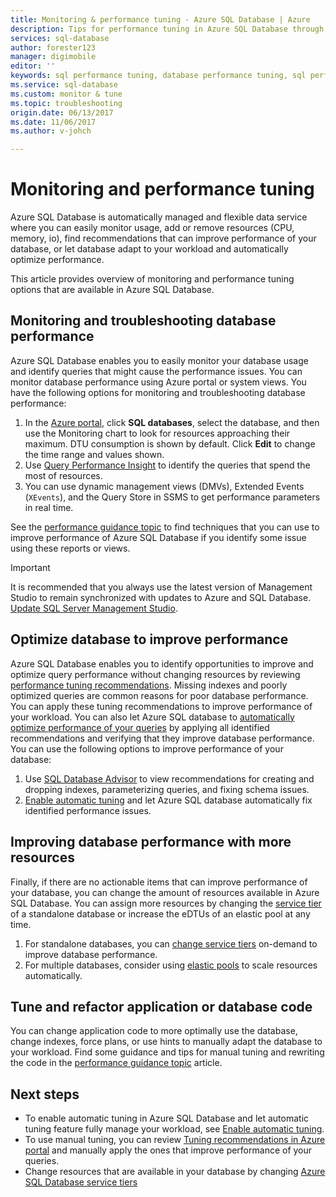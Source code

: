 ```yaml
---
title: Monitoring & performance tuning - Azure SQL Database | Azure
description: Tips for performance tuning in Azure SQL Database through evaluation and improvement.
services: sql-database
author: forester123
manager: digimobile
editor: ''
keywords: sql performance tuning, database performance tuning, sql performance tuning tips, sql database performance tuning
ms.service: sql-database
ms.custom: monitor & tune
ms.topic: troubleshooting
origin.date: 06/13/2017
ms.date: 11/06/2017
ms.author: v-johch

---
```

# Monitoring and performance tuning

Azure SQL Database is automatically managed and flexible data service where you can easily monitor usage, add or remove resources (CPU, memory, io), find recommendations that can improve performance of your database, or let database adapt to your workload and automatically optimize performance.

This article provides overview of monitoring and performance tuning options that are available in Azure SQL Database.

## Monitoring and troubleshooting database performance

Azure SQL Database enables you to easily monitor your database usage and identify queries that might cause the performance issues. You can monitor database performance using Azure portal or system views. You have the following options for monitoring and troubleshooting database performance:

1. In the [Azure portal](https://portal.azure.cn), click **SQL databases**, select the database, and then use the Monitoring chart to look for resources approaching their maximum. DTU consumption is shown by default. Click **Edit** to change the time range and values shown.
2. Use [Query Performance Insight](sql-database-query-performance.md) to identify the queries that spend the most of resources.
3. You can use dynamic management views (DMVs), Extended Events (`XEvents`), and the Query Store in SSMS to get performance parameters in real time.

See the [performance guidance topic](sql-database-performance-guidance.md) to find techniques that you can use to improve performance of Azure SQL Database if you identify some issue using these reports or views.

> [!IMPORTANT] 
> It is recommended that you always use the latest version of Management Studio to remain synchronized with updates to Azure and SQL Database. [Update SQL Server Management Studio](https://msdn.microsoft.com/library/mt238290.aspx).
>

## Optimize database to improve performance

Azure SQL Database enables you to identify opportunities to improve and optimize query performance without changing resources by reviewing [performance tuning recommendations](sql-database-advisor.md). Missing indexes and poorly optimized queries are common reasons for poor database performance. You can apply these tuning recommendations to improve performance of your workload.
You can also let Azure SQL database to [automatically optimize performance of your queries](sql-database-automatic-tuning.md) by applying all identified recommendations and verifying that they improve database performance. 
You can use the following options to improve performance of your database:

1. Use [SQL Database Advisor](sql-database-advisor-portal.md) to view recommendations for creating and dropping indexes, parameterizing queries, and fixing schema issues.
2. [Enable automatic tuning](sql-database-automatic-tuning-enable.md) and let Azure SQL database automatically fix identified performance issues.

## Improving database performance with more resources

Finally, if there are no actionable items that can improve performance of your database, you can change the amount of resources available in Azure SQL Database. You can assign more resources by changing the [service tier](sql-database-service-tiers.md) of a standalone database or increase the eDTUs of an elastic pool at any time.
1. For standalone databases, you can [change service tiers](sql-database-service-tiers.md) on-demand to improve database performance.
2. For multiple databases, consider using [elastic pools](sql-database-elastic-pool-guidance.md) to scale resources automatically.

## Tune and refactor application or database code

You can change application code to more optimally use the database, change indexes, force plans, or use hints to manually adapt the database to your workload. Find some guidance and tips for manual tuning and rewriting the code in the [performance guidance topic](sql-database-performance-guidance.md) article.

## Next steps

- To enable automatic tuning in Azure SQL Database and let automatic tuning feature fully manage your workload, see [Enable automatic tuning](sql-database-automatic-tuning-enable.md).
- To use manual tuning, you can review [Tuning recommendations in Azure portal](sql-database-advisor-portal.md) and manually apply the ones that improve performance of your queries.
- Change resources that are available in your database by changing [Azure SQL Database service tiers](sql-database-performance-guidance.md)